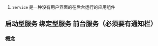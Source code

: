 1. `Service` 是一种没有用户界面的在后台运行的应用组件

启动型服务
绑定型服务
前台服务（必须要有通知栏）
----------------------------


### <span id = "lifecycle">概念</span>

